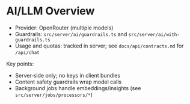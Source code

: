 # AI/LLM Overview

- Provider: OpenRouter (multiple models)
- Guardrails: `src/server/ai/guardrails.ts` and `src/server/ai/with-guardrails.ts`
- Usage and quotas: tracked in server; see `docs/api/contracts.md` for `/api/chat`

Key points:

- Server‑side only; no keys in client bundles
- Content safety guardrails wrap model calls
- Background jobs handle embeddings/insights (see `src/server/jobs/processors/*`)
